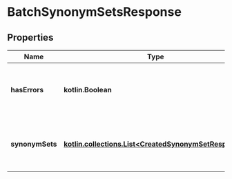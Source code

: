 
# BatchSynonymSetsResponse

## Properties
Name | Type | Description | Notes
------------ | ------------- | ------------- | -------------
**hasErrors** | **kotlin.Boolean** | True if any of the requested synonym sets have errors |  [optional]
**synonymSets** | [**kotlin.collections.List&lt;CreatedSynonymSetResponse&gt;**](git/workplace-search-kotlin/openapi-generator/docs/CreatedSynonymSetResponse.md) | The synonym sets requested to be created |  [optional]



